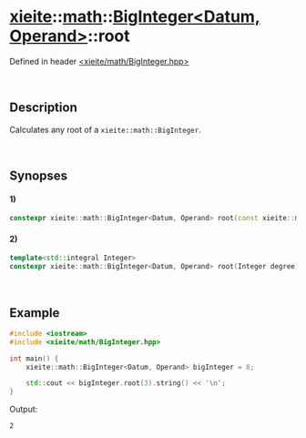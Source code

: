 # [xieite](../../xieite.md)\:\:[math](../../math.md)\:\:[BigInteger<Datum, Operand>](../BigInteger.md)\:\:root
Defined in header [<xieite/math/BigInteger.hpp>](../../../include/xieite/math/BigInteger.hpp)

&nbsp;

## Description
Calculates any root of a `xieite::math::BigInteger`.

&nbsp;

## Synopses
#### 1)
```cpp
constexpr xieite::math::BigInteger<Datum, Operand> root(const xieite::math::BigInteger<Datum, Operand>& degree) const;
```
#### 2)
```cpp
template<std::integral Integer>
constexpr xieite::math::BigInteger<Datum, Operand> root(Integer degree) const;
```

&nbsp;

## Example
```cpp
#include <iostream>
#include <xieite/math/BigInteger.hpp>

int main() {
    xieite::math::BigInteger<Datum, Operand> bigInteger = 8;

    std::cout << bigInteger.root(3).string() << '\n';
}
```
Output:
```
2
```
